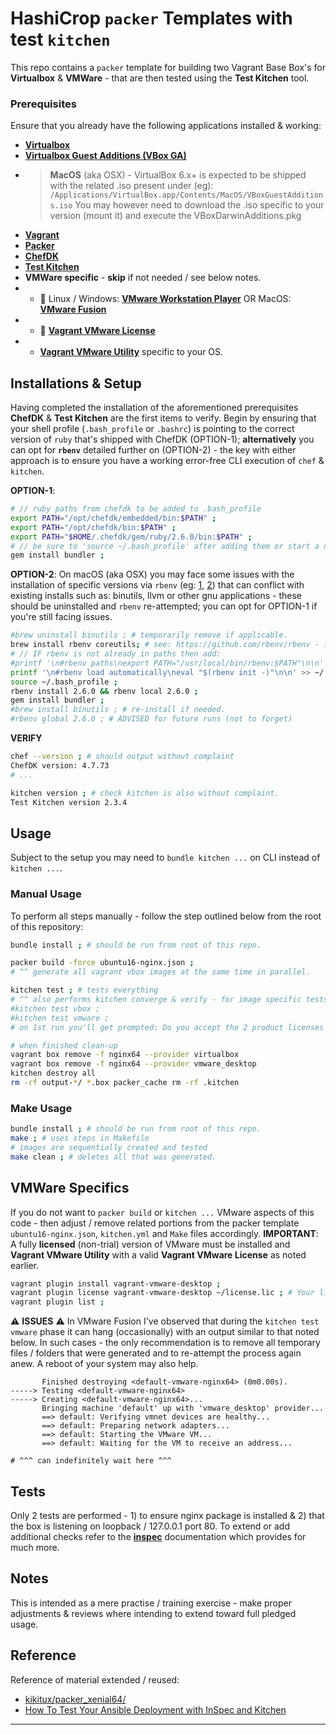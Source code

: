 # HashiCrop `packer` Templates with **test `kitchen`**
This repo contains a `packer` template for building two Vagrant Base Box's for **Virtualbox** & **VMWare** - that are then tested using the **Test Kitchen** tool.


### Prerequisites
Ensure that you already have the following applications installed & working:
 - [**Virtualbox**](https://www.virtualbox.org/)
 - [**Virtualbox Guest Additions (VBox GA)**](https://download.virtualbox.org/virtualbox/)
 - > **MacOS** (aka OSX) - VirtualBox 6.x+ is expected to be shipped with the related .iso present under (eg):
 `/Applications/VirtualBox.app/Contents/MacOS/VBoxGuestAdditions.iso`
You may however need to download the .iso specific to your version (mount it) and execute the VBoxDarwinAdditions.pkg
 - [**Vagrant**](https://www.vagrantup.com/)
 - [**Packer**](https://www.packer.io/)
 - [**ChefDK**](https://downloads.chef.io/chefdk/4.7.73)
 - [**Test Kitchen**](https://github.com/test-kitchen/test-kitchen) 
 - **VMWare specific** - **skip** if not needed / see below notes.
 - - :key: Linux / Windows: [**VMware Workstation Player**](https://www.vmware.com/products/workstation-player/workstation-player-evaluation.html) OR MacOS: [**VMware Fusion**](https://www.vmware.com/products/fusion/fusion-evaluation.html)
 - - :key: [**Vagrant VMware License**](https://www.vagrantup.com/vmware/)
 - - [**Vagrant VMware Utility**](https://www.vagrantup.com/vmware/downloads.html) specific to your OS.


## Installations & Setup
Having completed the installation of the aforementioned prerequisites **ChefDK** & **Test Kitchen** are the first items to verify. Begin by ensuring that your shell profile (`.bash_profile` or `.bashrc`) is pointing to the correct version of `ruby` that's shipped with ChefDK (OPTION-1); **alternatively** you can opt for **`rbenv`** detailed further on (OPTION-2) - the key with either approach is to ensure you have a working error-free CLI execution of `chef` & `kitchen`.

**OPTION-1**:
```bash
# // ruby paths from chefdk to be added to .bash_profile
export PATH="/opt/chefdk/embedded/bin:$PATH" ;
export PATH="/opt/chefdk/bin:$PATH" ;
export PATH="$HOME/.chefdk/gem/ruby/2.6.0/bin:$PATH" ;
# // be sure to 'source ~/.bash_profile' after adding them or start a new terminal.
gem install bundler ;
```

**OPTION-2**:
On macOS (aka OSX) you may face some issues with the installation of specific versions via `rbenv` (eg: [1](https://stackoverflow.com/a/59977338/4887288), [2](https://stackoverflow.com/a/59987407/4887288)) that can conflict with existing installs such as: binutils, llvm or other gnu applications - these should be uninstalled and `rbenv` re-attempted; you can opt for OPTION-1 if you're still facing issues. 
```bash
#brew uninstall binutils ; # temporarily remove if applicable.
brew install rbenv coreutils; # see: https://github.com/rbenv/rbenv - if needing to build 
# // IF rbenv is not already in paths then add:
#printf '\n#rbenv paths\nexport PATH="/usr/local/bin/rbenv:$PATH"\n\n' >> ~/.bash_profile ;
printf '\n#rbenv load automatically\neval "$(rbenv init -)"\n\n' >> ~/.bash_profile ;
source ~/.bash_profile ;
rbenv install 2.6.0 && rbenv local 2.6.0 ;
gem install bundler ;
#brew install binutils ; # re-install if needed.
#rbenv global 2.6.0 ; # ADVISED for future runs (not to forget)
```

**VERIFY**
```bash
chef --version ; # should output without complaint
ChefDK version: 4.7.73
# ...

kitchen version ; # check kitchen is also without complaint.
Test Kitchen version 2.3.4
```

## Usage
Subject to the setup you may need to `bundle kitchen ...` on CLI instead of `kitchen ...`.

### Manual Usage
To perform all steps manually - follow the step outlined below from the root of this repository:
```bash
bundle install ; # should be run from root of this repo.

packer build -force ubuntu16-nginx.json ;
# ^^ generate all vagrant vbox images at the same time in parallel.

kitchen test ; # tests everything
# ^^ also performs kitchen converge & verify - for image specific tests:
#kitchen test vbox ;
#kitchen test vmware ;
# on 1st run you'll get prompted: Do you accept the 2 product licenses (yes/no)?

# when finished clean-up
vagrant box remove -f nginx64 --provider virtualbox
vagrant box remove -f nginx64 --provider vmware_desktop
kitchen destroy all
rm -rf output-*/ *.box packer_cache rm -rf .kitchen
```

### Make Usage
```bash
bundle install ; # should be run from root of this repo.
make ; # uses steps in Makefile
# images are sequentially created and tested 
make clean ; # deletes all that was generated.
```


## VMWare Specifics
If you do not want to `packer build` or `kitchen ...` VMware aspects of this code - then adjust / remove related portions from the packer template `ubuntu16-nginx.json`, `kitchen.yml` and `Make` files accordingly.
**IMPORTANT**: A fully **licensed** (non-trial) version of VMware must be installed and **Vagrant VMware Utility** with a valid **Vagrant VMware License** as noted earlier.
```bash
vagrant plugin install vagrant-vmware-desktop ;
vagrant plugin license vagrant-vmware-desktop ~/license.lic ; # Your license.
vagrant plugin list ;
```
:warning: **ISSUES** :warning: In VMware Fusion I've observed that during the `kitchen test vmware` phase it can hang (occasionally) with an output similar to that noted below. In such cases - the only recommendation is to remove all temporary files / folders that were generated and to re-attempt the process again anew. A reboot of your system may also help.
```
       Finished destroying <default-vmware-nginx64> (0m0.00s).
-----> Testing <default-vmware-nginx64>
-----> Creating <default-vmware-nginx64>...
       Bringing machine 'default' up with 'vmware_desktop' provider...
       ==> default: Verifying vmnet devices are healthy...
       ==> default: Preparing network adapters...
       ==> default: Starting the VMware VM...
       ==> default: Waiting for the VM to receive an address...

# ^^^ can indefinitely wait here ^^^
```


## Tests
Only 2 tests are performed - 1) to ensure nginx package is installed & 2) that the box is listening on loopback / 127.0.0.1 port 80. To extend or add additional checks refer to the [**inspec**](https://www.inspec.io/docs/reference/resources/) documentation which provides for much more.


## Notes
This is intended as a mere practise / training exercise - make proper adjustments & reviews where intending to extend toward full pledged usage.


## Reference
Reference of material extended / reused:
 * [kikitux/packer_xenial64/](https://github.com/kikitux/packer_xenial64/)
 * [How To Test Your Ansible Deployment with InSpec and Kitchen](https://www.digitalocean.com/community/tutorials/how-to-test-your-ansible-deployment-with-inspec-and-kitchen)
------
